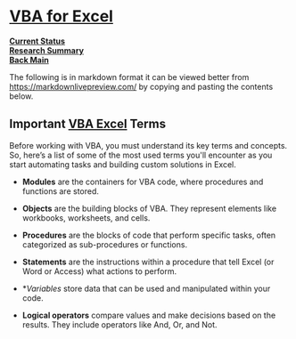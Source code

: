 # **[VBA for Excel](https://www.datacamp.com/tutorial/vba-excel)**

**[Current Status](../../development/status/weekly/current_status.md)**\
**[Research Summary](./research_summary.md)**\
**[Back Main](../../README.md)**

The following is in markdown format it can be viewed better from <https://markdownlivepreview.com/> by copying and pasting the contents below.

## Important **[VBA Excel](https://www.datacamp.com/tutorial/vba-excel)** Terms

Before working with VBA, you must understand its key terms and concepts. So, here’s a list of some of the most used terms you'll encounter as you start automating tasks and building custom solutions in Excel.

- **Modules** are the containers for VBA code, where procedures and functions are stored.

- **Objects** are the building blocks of VBA. They represent elements like workbooks, worksheets, and cells.

- **Procedures** are the blocks of code that perform specific tasks, often categorized as sub-procedures or functions.

- **Statements** are the instructions within a procedure that tell Excel (or Word or Access) what actions to perform.

- **Variables* store data that can be used and manipulated within your code.

- **Logical operators** compare values and make decisions based on the results. They include operators like And, Or, and Not.